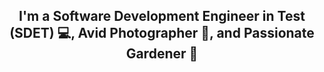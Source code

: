 
<h2 align="center">I'm a Software Development Engineer in Test (SDET) 💻, Avid Photographer 📸, and Passionate Gardener 🌱</h2>
